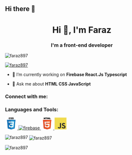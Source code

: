 ## Hi there 👋

<!--
**Faraz897/Faraz897** is a ✨ _special_ ✨ repository because its `README.md` (this file) appears on your GitHub profile.

Here are some ideas to get you started:

- 🔭 I’m currently working on ...
- 🌱 I’m currently learning ...
- 👯 I’m looking to collaborate on ...
- 🤔 I’m looking for help with ...
- 💬 Ask me about ...
- 📫 How to reach me: ...
- 😄 Pronouns: ...
- ⚡ Fun fact: ...
-->
<h1 align="center">Hi 👋, I'm Faraz</h1>
<h3 align="center">I'm a front-end developer</h3>

<p align="left"> <img src="https://komarev.com/ghpvc/?username=faraz897&label=Profile%20views&color=0e75b6&style=flat" alt="faraz897" /> </p>

<p align="left"> <a href="https://github.com/ryo-ma/github-profile-trophy"><img src="https://github-profile-trophy.vercel.app/?username=faraz897" alt="faraz897" /></a> </p>

- 🔭 I’m currently working on **Firebase React.Js Typescript**

- 💬 Ask me about **HTML CSS JavaScript**

<h3 align="left">Connect with me:</h3>
<p align="left">
</p>

<h3 align="left">Languages and Tools:</h3>
<p align="left"> <a href="https://www.w3schools.com/css/" target="_blank" rel="noreferrer"> <img src="https://raw.githubusercontent.com/devicons/devicon/master/icons/css3/css3-original-wordmark.svg" alt="css3" width="40" height="40"/> </a> <a href="https://firebase.google.com/" target="_blank" rel="noreferrer"> <img src="https://www.vectorlogo.zone/logos/firebase/firebase-icon.svg" alt="firebase" width="40" height="40"/> </a> <a href="https://www.w3.org/html/" target="_blank" rel="noreferrer"> <img src="https://raw.githubusercontent.com/devicons/devicon/master/icons/html5/html5-original-wordmark.svg" alt="html5" width="40" height="40"/> </a> <a href="https://developer.mozilla.org/en-US/docs/Web/JavaScript" target="_blank" rel="noreferrer"> <img src="https://raw.githubusercontent.com/devicons/devicon/master/icons/javascript/javascript-original.svg" alt="javascript" width="40" height="40"/> </a> </p>

<p><img align="left" src="https://github-readme-stats.vercel.app/api/top-langs?username=faraz897&show_icons=true&locale=en&layout=compact" alt="faraz897" /></p>

<p>&nbsp;<img align="center" src="https://github-readme-stats.vercel.app/api?username=faraz897&show_icons=true&locale=en" alt="faraz897" /></p>

<p><img align="center" src="https://github-readme-streak-stats.herokuapp.com/?user=faraz897&" alt="faraz897" /></p>
